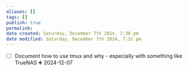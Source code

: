 ```yaml
---
aliases: []
tags: []
publish: true
permalink:
date created: Saturday, December 7th 2024, 7:30 pm
date modified: Saturday, December 7th 2024, 7:31 pm
---
```


- [ ] Document how to use tmux and why - especially with something like TrueNAS ➕ 2024-12-07